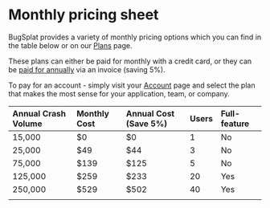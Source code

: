 # Monthly pricing sheet

BugSplat provides a variety of monthly pricing options which you can find in the table below or on our [Plans](https://www.bugsplat.com/pricing/) page.  

These plans can either be paid for monthly with a credit card, or they can be [paid for annually](../billing-and-plan-managment/pricing-faqs.md#can-i-pay-annually) via an invoice \(saving 5%\).

To pay for an account - simply visit your [Account](https://app.bugsplat.com/v2/account) page and select the plan that makes the most sense for your application, team, or company.

| Annual Crash Volume | Monthly Cost | Annual Cost \(Save 5%\) | Users | Full-feature |
| :--- | :--- | :--- | :--- | :--- |
| 15,000 | $0 | $0 | 1 | No |
| 25,000 | $49 | $44 | 3 | No |
| 75,000 | $139 | $125 | 5 | No |
| 125,000 | $259 | $233 | 20 | Yes |
| 250,000 | $529 | $502 | 40 | Yes |
|  |  |  |  |  |

